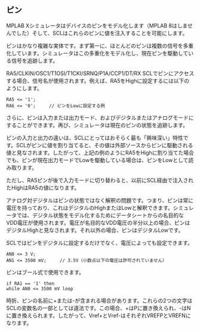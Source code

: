 ## ピン
MPLAB Xシミュレータはデバイスのピンをモデル化します（MPLAB 8はしませんでした）そして、SCLはこれらのピンに値を注入することを可能にします。

ピンはかなり複雑な実体です。まず第一に、ほとんどのピンは複数の信号を多重化しています。シミュレータはこの多重化をモデル化し、現在ピンを駆動している信号を追跡します。

RA5/CLKIN/OSC1/T1OSI/T1CKI/SRNQ/P1A/CCP1/DT/RX
SCLでピンにアクセスする場合、信号名が使用されます。例えば、RA5をHighに設定するには以下のようにします。

```scl
RA5 <= '1';
RA6 <= '0';     // ピンをLowに設定する例
```

さらに、ピンは入力または出力モード、およびデジタルまたはアナログモードにすることができます。再び、シミュレータは現在のピンの状態を追跡します。

ピンの入力と出力の違いは、SCLにとってはおそらく最も「興味深い」特性です。SCLがピンに値を割り当てると、その値は外部ソースからピンに駆動される値と見なされます。したがって、上記の例のようにRA5をHighに割り当てた場合でも、ピンが現在出力モードでLowを駆動している場合は、ピンをLowとして読み取ります。

ただし、RA5ピンが後で入力モードに切り替わると、以前にSCL経由で注入されたHighはRA5の値になります。

アナログ対デジタルはピンの状態ではなく解釈の問題です。つまり、ピンは常に電圧を持っており、これはデジタルのHighまたはLowと解釈できます。シミュレータでは、デジタル状態をモデル化するためにデータシートからの名目的なVDD電圧が使用されます。電圧が名目的なVDD電圧の半分以上の場合、ピンはデジタルHighと見なされます。それ以外の場合、ピンはデジタルLowです。

SCLではピンをデジタルに設定するだけでなく、電圧によっても設定できます。

```scl
AN0 <= 3 V;
AN1 <= 3500 mV;     // 3.5V（小数点以下の電圧は許可されていません）
```

ピンはブール式で使用できます。

```scl
if RA1 == '1' then
while AN0 <= 3500 mV loop
```

時折、ピンの名前に+または-が含まれる場合があります。これらの2つの文字はSCLの変数名の一部としては違法です。この場合、+はPに置き換えられ、-はNに置き換えられます。したがって、Vref+とVref-はそれぞれVREFPとVREFNになります。